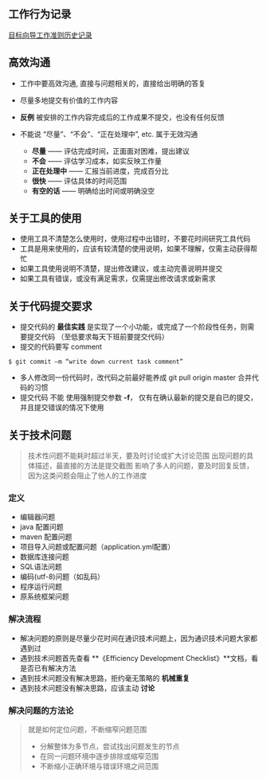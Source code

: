 
## 工作行为记录
[目标向导工作准则历史记录](hr/目标向导工作准则历史记录.md)

## 高效沟通	
- 工作中要高效沟通, 直接与问题相关的，直接给出明确的答复
- 尽量多地提交有价值的工作内容
- **反例** 被安排的工作内容完成后的工作成果不提交，也没有任何反馈

- 不能说 “尽量”、“不会”、“正在处理中”, etc. 属于无效沟通
  * **尽量** —— 评估完成时间，正面面对困难，提出建议
  * **不会** —— 评估学习成本，如实反映工作量
  * **正在处理中** —— 汇报当前进度，完成百分比
  * **很快**  —— 评估具体的时间范围
  * **有空的话** —— 明确给出时间或明确没空
  
## 关于工具的使用
- 使用工具不清楚怎么使用时，使用过程中出错时，不要花时间研究工具代码
- 工具是用来使用的，应该有较清楚的使用说明，如果不理解，仅需主动获得帮忙
- 如果工具使用说明不清楚，提出修改建议，或主动完善说明并提交
- 如果工具有错误，或没有满足需求，仅需提出修改请求或新需求


## 关于代码提交要求
- 提交代码的 **最佳实践** 是实现了一个小功能，或完成了一个阶段性任务，则需要提交代码 （至低要求每天下班前要提交代码）
- 提交的代码要写 comment 
```shell
$ git commit –m “write down current task comment”
```
- 多人修改同一份代码时，改代码之前最好能养成 git pull origin master 合并代码的习惯
- 提交代码 不能 使用强制提交参数 **-f**， 仅有在确认最新的提交是自已的提交，并且提交错误的情况下使用

## 关于技术问题
> 技术性问题不能耗时超过半天，要及时讨论或扩大讨论范围
> 出现问题的具体描述，最直接的方法是提交截图
> 影响了多人的问题，要及时回复反馈，因为这类问题会阻止了他人的工作进度


### 定义
- 编辑器问题
- java 配置问题
- maven 配置问题
- 项目导入问题或配置问题（application.yml配置）
- 数据库连接问题
- SQL语法问题
- 编码(utf-8)问题（如乱码）
- 程序运行问题
- 原系统框架问题 

### 解决流程 
- 解决问题的原则是尽量少花时间在通识技术问题上，因为通识技术问题大家都遇到过
- 遇到技术问题首先查看 **《Efficiency Development Checklist》**文档，看是否已有解决方法
- 遇到技术问题没有解决思路，拒约毫无策略的 **机械重复**
- 遇到技术问题没有解决思路，应该主动 **讨论**

### 解决问题的方法论
> 就是如何定位问题，不断缩窄问题范围
  > * 分解整体为多节点，尝试找出问题发生的节点
  > * 在同一问题环境中逐步排除或缩窄范围
  > * 不断缩小正确环境与错误环境之间范围
